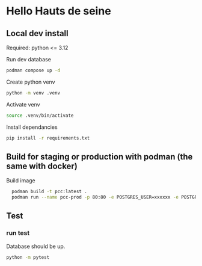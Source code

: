 # Hello Hauts de seine


## Local dev install 
Required: python <= 3.12 

Run dev  database
```sh
podman compose up -d
```
Create python venv
```sh
python -m venv .venv
```
Activate venv
```sh
source .venv/bin/activate
```

Install dependancies
```sh
pip install -r requirements.txt
```

## Build for staging or production with podman (the same with docker) 

Build image
```sh
  podman build -t pcc:latest . 
  podman run --name pcc-prod -p 80:80 -e POSTGRES_USER=xxxxxx -e POSTGRES_PASSWORD=xxxxxx -e POSTGRES_DB=xxxxxxx -e POSTGRES_HOST=xxxxxx -e POSTGRES_PORT=xxxxx --replace pcc:latest

```

## Test

### run test
Database should be up.
```sh
python -m pytest 
```

